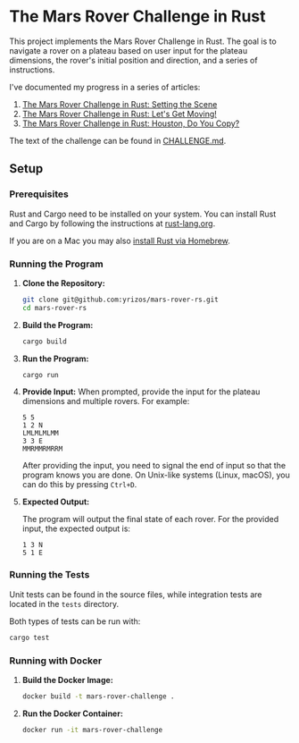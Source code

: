 # The Mars Rover Challenge in Rust

This project implements the Mars Rover Challenge in Rust. The goal is to navigate a rover on a plateau based on user input for the plateau dimensions, the rover's initial position and direction, and a series of instructions.

I've documented my progress in a series of articles:

1. [The Mars Rover Challenge in Rust: Setting the Scene](https://dev.to/yrizos/the-mars-rover-challenge-in-rust-setting-the-scene-49l8)
2. [The Mars Rover Challenge in Rust: Let's Get Moving!](https://dev.to/yrizos/the-mars-rover-challenge-in-rust-lets-get-moving-3a32)
3. [The Mars Rover Challenge in Rust: Houston, Do You Copy?](https://dev.to/yrizos/the-mars-rover-challenge-in-rust-houston-do-you-copy-334o)

The text of the challenge can be found in [CHALLENGE.md](CHALLENGE.md).

## Setup

### Prerequisites

Rust and Cargo need to be installed on your system. You can install Rust and Cargo by following the instructions at [rust-lang.org](https://www.rust-lang.org/tools/install).

If you are on a Mac you may also [install Rust via Homebrew](https://dev.to/yrizos/installing-rust-on-macos-with-homebrew-51fk).

### Running the Program

1. **Clone the Repository:**

    ```sh
    git clone git@github.com:yrizos/mars-rover-rs.git
    cd mars-rover-rs
    ```

2. **Build the Program:**

    ```sh
    cargo build
    ```

3. **Run the Program:**

    ```
    cargo run
    ```

4. **Provide Input:** When prompted, provide the input for the plateau dimensions and multiple rovers. For example:

    ```plaintext
    5 5
    1 2 N
    LMLMLMLMM
    3 3 E
    MMRMMRMRRM
    ```

    After providing the input, you need to signal the end of input so that the program knows you are done. On Unix-like systems (Linux, macOS), you can do this by pressing `Ctrl+D`.

5. **Expected Output:**

    The program will output the final state of each rover. For the provided input, the expected output is:

    ```plaintext
    1 3 N
    5 1 E
    ```

### Running the Tests

Unit tests can be found in the source files, while integration tests are located in the `tests` directory.

Both types of tests can be run with:

```sh
cargo test
```

### Running with Docker

1. **Build the Docker Image:**

    ```sh
    docker build -t mars-rover-challenge .
    ```

2. **Run the Docker Container:**

    ```sh
    docker run -it mars-rover-challenge
    ```

